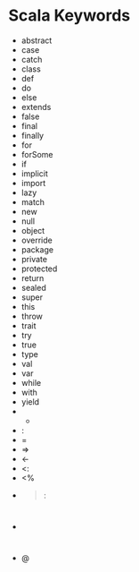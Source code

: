 # Scala Keywords

- abstract
- case
- catch
- class
- def
- do
- else
- extends
- false
- final
- finally
- for
- forSome
- if
- implicit
- import
- lazy
- match
- new
- null
- object
- override
- package
- private
- protected
- return
- sealed
- super
- this
- throw
- trait
- try
- true
- type
- val
- var
- while
- with
- yield
- -
- :
- =
- =>
- <-
- <:
- <%
- >:
- #
- @
